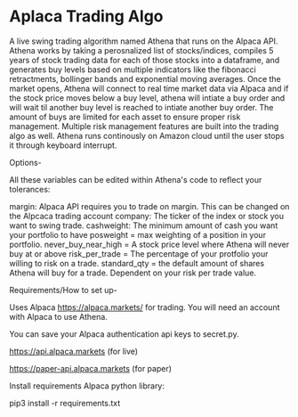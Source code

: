 # Aplaca Trading Algo
A live swing trading algorithm named Athena that runs on the Alpaca API. Athena works by taking a perosnalized list of stocks/indices, compiles 5 years of stock trading data for each of those stocks into a dataframe, and generates buy levels based on multiple indicators like the fibonacci retractments, bollinger bands and exponential moving averages. Once the market opens, Athena will connect to real time market data via Alpaca and if the stock price moves below a buy level, athena will intiate a buy order and will wait til another buy level is reached to intiate another buy order. The amount of buys are limited for each asset to ensure proper risk management. Multiple risk management features are built into the trading algo as well. Athena runs continously on Amazon cloud until the user stops it through keyboard interrupt. 


Options-

All these variables can be edited within Athena's code to reflect your tolerances: 

margin: Alpaca API requires you to trade on margin. This can be changed on the Alpcaca trading account 
company: The ticker of the index or stock you want to swing trade.
cashweight: The minimum amount of cash you want your portfolio to have
posweight = max weighting of a position in your portfolio.
never_buy_near_high = A stock price level where Athena will never buy at or above 
risk_per_trade = The percentage of your protfolio your willing to risk on a trade. 
standard_qty = the default amount of shares Athena will buy for a trade. Dependent on your risk per trade value.
    


Requirements/How to set up-

Uses Alpaca https://alpaca.markets/ for trading. You will need an account with Alpaca to use Athena.

You can save your Alpaca authentication api keys to secret.py.

https://api.alpaca.markets (for live)

https://paper-api.alpaca.markets (for paper)

Install requirements Alpaca python library:

pip3 install -r requirements.txt
